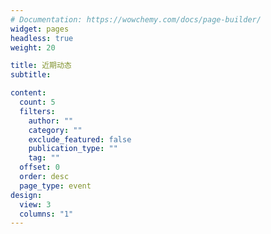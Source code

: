 ```yaml
---
# Documentation: https://wowchemy.com/docs/page-builder/
widget: pages
headless: true
weight: 20

title: 近期动态
subtitle:

content:
  count: 5
  filters:
    author: ""
    category: ""
    exclude_featured: false
    publication_type: ""
    tag: ""
  offset: 0
  order: desc
  page_type: event
design:
  view: 3
  columns: "1"
---
```

